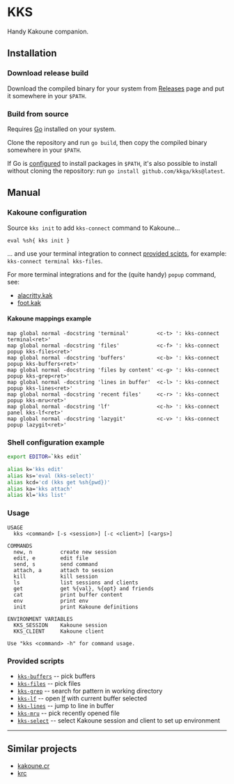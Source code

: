 # KKS

Handy Kakoune companion.

## Installation

### Download release build

Download the compiled binary for your system from
[Releases](https://github.com/kkga/kks/releases) page and put it somewhere in
your `$PATH`.

### Build from source

Requires [Go](https://golang.org/) installed on your system.

Clone the repository and run `go build`, then copy the compiled binary somewhere
in your `$PATH`.

If Go is [configured](https://golang.org/ref/mod#go-install) to install packages
in `$PATH`, it's also possible to install without cloning the repository: run
`go install github.com/kkga/kks@latest`.

## Manual

### Kakoune configuration

Source `kks init` to add `kks-connect` command to Kakoune...

```kak
eval %sh{ kks init }
```

... and use your terminal integration to connect
[provided scipts](#provided-scripts), for example:
`kks-connect terminal kks-files`.

For more terminal integrations and for the (quite handy) `popup` command, see:

- [alacritty.kak](https://github.com/alexherbo2/alacritty.kak)
- [foot.kak](https://github.com/kkga/foot.kak)

#### Kakoune mappings example

```kak
map global normal -docstring 'terminal'         <c-t> ': kks-connect terminal<ret>'
map global normal -docstring 'files'            <c-f> ': kks-connect popup kks-files<ret>'
map global normal -docstring 'buffers'          <c-b> ': kks-connect popup kks-buffers<ret>'
map global normal -docstring 'files by content' <c-g> ': kks-connect popup kks-grep<ret>'
map global normal -docstring 'lines in buffer'  <c-l> ': kks-connect popup kks-lines<ret>'
map global normal -docstring 'recent files'     <c-r> ': kks-connect popup kks-mru<ret>'
map global normal -docstring 'lf'               <c-h> ': kks-connect panel kks-lf<ret>'
map global normal -docstring 'lazygit'          <c-v> ': kks-connect popup lazygit<ret>'
```

### Shell configuration example

```sh
export EDITOR=`kks edit`

alias k='kks edit'
alias ks='eval (kks-select)'
alias kcd='cd (kks get %sh{pwd})'
alias ka='kks attach'
alias kl='kks list'
```

### Usage

```
USAGE
  kks <command> [-s <session>] [-c <client>] [<args>]

COMMANDS
  new, n         create new session
  edit, e        edit file
  send, s        send command
  attach, a      attach to session
  kill           kill session
  ls             list sessions and clients
  get            get %{val}, %{opt} and friends
  cat            print buffer content
  env            print env
  init           print Kakoune definitions

ENVIRONMENT VARIABLES
  KKS_SESSION    Kakoune session
  KKS_CLIENT     Kakoune client

Use "kks <command> -h" for command usage.
```

### Provided scripts

- [`kks-buffers`](./scripts/kks-buffers) -- pick buffers
- [`kks-files`](./scripts/kks-files) -- pick files
- [`kks-grep`](./scripts/kks-grep) -- search for pattern in working directory
- [`kks-lf`](./scripts/kks-lf) -- open [lf] with current buffer selected
- [`kks-lines`](./scripts/kks-lines) -- jump to line in buffer
- [`kks-mru`](./scripts/kks-mru) -- pick recently opened file
- [`kks-select`](./scripts/kks-select) -- select Kakoune session and client to
  set up environment

[lf]: https://github.com/gokcehan/lf

---

## Similar projects

- [kakoune.cr](https://github.com/alexherbo2/kakoune.cr)
- [krc](https://github.com/danr/kakoune-remote-control)
